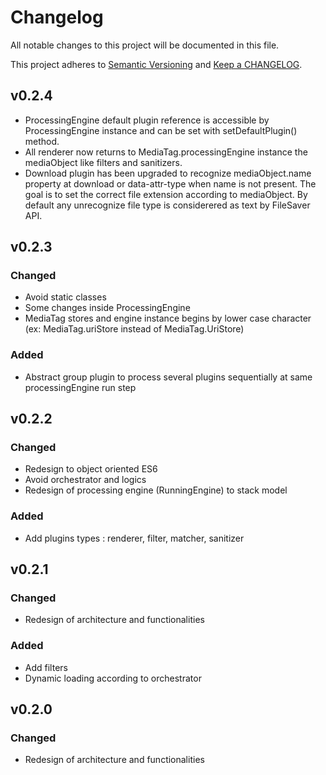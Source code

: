 # Changelog

All notable changes to this project will be documented in this file.

This project adheres to [Semantic Versioning](http://semver.org/) and
[Keep a CHANGELOG](http://keepachangelog.com/).

## v0.2.4
- ProcessingEngine default plugin reference is accessible by ProcessingEngine instance and can be set with setDefaultPlugin() method.
- All renderer now returns to MediaTag.processingEngine instance the mediaObject like filters and sanitizers.
- Download plugin has been upgraded to recognize mediaObject.name property at download or data-attr-type when name is not present. The goal is to set the correct file extension according to mediaObject. By default any unrecognize file type is considerered as text by FileSaver API.

## v0.2.3

### Changed
- Avoid static classes
- Some changes inside ProcessingEngine
- MediaTag stores and engine instance begins by lower case character (ex: MediaTag.uriStore instead of MediaTag.UriStore)

### Added
- Abstract group plugin to process several plugins sequentially at same processingEngine run step

## v0.2.2

### Changed
- Redesign to object oriented ES6
- Avoid orchestrator and logics
- Redesign of processing engine (RunningEngine) to stack model

### Added
- Add plugins types : renderer, filter, matcher, sanitizer

## v0.2.1

### Changed
- Redesign of architecture and functionalities

### Added
- Add filters
- Dynamic loading according to orchestrator

## v0.2.0

### Changed
- Redesign of architecture and functionalities
